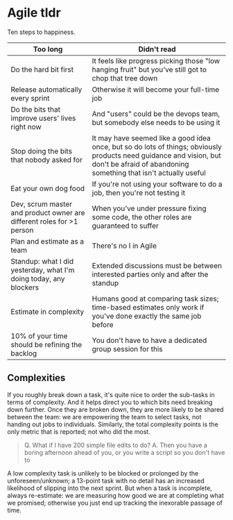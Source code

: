 # Agile tldr

Ten steps to happiness.

| Too long | Didn't read |
|-|-|
| Do the hard bit first | It feels like progress picking those "low hanging fruit" but you've still got to chop that tree down |
| Release automatically every sprint | Otherwise it will become your full-time job |
| Do the bits that improve users' lives right now | And "users" could be the devops team, but somebody else needs to be using it |
| Stop doing the bits that nobody asked for | It may have seemed like a good idea once, but so do lots of things; obviously products need guidance and vision, but don't be afraid of abandoning something that isn't actually useful |
| Eat your own dog food | If you're not using your software to do a job, then you're not testing it |
| Dev, scrum master and product owner are different roles for >1 person | When you've under pressure fixing some code, the other roles are guaranteed to suffer |
| Plan and estimate as a team | There's no I in Agile |
| Standup: what I did yesterday, what I'm doing today, any blockers | Extended discussions must be between interested parties only and after the standup |
| Estimate in complexity | Humans good at comparing task sizes; time-based estimates only work if you've done exactly the same job before |
| 10% of your time should be refining the backlog | You don't have to have a dedicated group session for this |

## Complexities

If you roughly break down a task, it's quite nice to order the sub-tasks in terms of complexity. And it helps direct you to which bits need breaking down further. Once they are broken down, they are more likely to be shared between the team: we are empowering the team to select tasks, not handing out jobs to individuals. Similarly, the total complexity points is the only metric that is reported; not who did the most.

> Q. What if I have 200 simple file edits to do?
> A. Then you have a boring afternoon ahead of you, or you write a script so you don't have to

A low complexity task is unlikely to be blocked or prolonged by the unforeseen/unknown; a 13-point task with no detail has an increased likelihood of slipping into the next sprint. But when a task is incomplete, always re-estimate: we are measuring how good we are at completing what we promised; otherwise you just end up tracking the inexorable passage of time.

